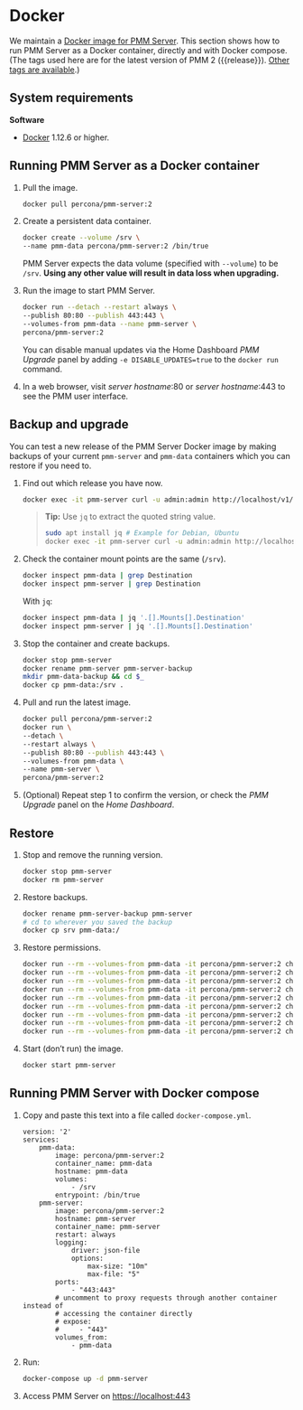 # Docker

We maintain a [Docker image for PMM Server][DOCKERHUB]. This section shows how to run PMM Server as a Docker container, directly and with Docker compose. (The tags used here are for the latest version of PMM 2 ({{release}}). [Other tags are available][TAGS].)

## System requirements

**Software**

- [Docker](https://docs.docker.com/get-docker/) 1.12.6 or higher.

## Running PMM Server as a Docker container

1. Pull the image.

    ```sh
    docker pull percona/pmm-server:2
    ```

1. Create a persistent data container.

    ```sh
    docker create --volume /srv \
    --name pmm-data percona/pmm-server:2 /bin/true
    ```

    PMM Server expects the data volume (specified with `--volume`) to be `/srv`.  **Using any other value will result in data loss when upgrading.**

1. Run the image to start PMM Server.

    ```sh
    docker run --detach --restart always \
    --publish 80:80 --publish 443:443 \
    --volumes-from pmm-data --name pmm-server \
    percona/pmm-server:2
    ```

    You can disable manual updates via the Home Dashboard *PMM Upgrade* panel by adding `-e DISABLE_UPDATES=true` to the `docker run` command.

1. In a web browser, visit *server hostname*:80 or *server hostname*:443 to see the PMM user interface.

## Backup and upgrade

You can test a new release of the PMM Server Docker image by making backups of your current `pmm-server` and `pmm-data` containers which you can restore if you need to.

1. Find out which release you have now.

    ```sh
    docker exec -it pmm-server curl -u admin:admin http://localhost/v1/version
    ```

	> **Tip:** Use `jq` to extract the quoted string value.
	> ```sh
	> sudo apt install jq # Example for Debian, Ubuntu
	> docker exec -it pmm-server curl -u admin:admin http://localhost/v1/version | jq .version
	> ```

2. Check the container mount points are the same (`/srv`).

    ```sh
    docker inspect pmm-data | grep Destination
    docker inspect pmm-server | grep Destination
    ```

    With `jq`:

    ```sh
    docker inspect pmm-data | jq '.[].Mounts[].Destination'
    docker inspect pmm-server | jq '.[].Mounts[].Destination'
    ```

3. Stop the container and create backups.

    ```sh
    docker stop pmm-server
    docker rename pmm-server pmm-server-backup
    mkdir pmm-data-backup && cd $_
    docker cp pmm-data:/srv .
    ```

4. Pull and run the latest image.

    ```sh
    docker pull percona/pmm-server:2
    docker run \
    --detach \
    --restart always \
    --publish 80:80 --publish 443:443 \
    --volumes-from pmm-data \
    --name pmm-server \
    percona/pmm-server:2
    ```

5. (Optional) Repeat step 1 to confirm the version, or check the *PMM Upgrade* panel on the *Home Dashboard*.

## Restore

1. Stop and remove the running version.

    ```sh
    docker stop pmm-server
    docker rm pmm-server
    ```

2. Restore backups.

    ```sh
    docker rename pmm-server-backup pmm-server
    # cd to wherever you saved the backup
    docker cp srv pmm-data:/
    ```

3. Restore permissions.

    ```sh
    docker run --rm --volumes-from pmm-data -it percona/pmm-server:2 chown -R root:root /srv && \
    docker run --rm --volumes-from pmm-data -it percona/pmm-server:2 chown -R pmm:pmm /srv/alertmanager && \
    docker run --rm --volumes-from pmm-data -it percona/pmm-server:2 chown -R root:pmm /srv/clickhouse && \
    docker run --rm --volumes-from pmm-data -it percona/pmm-server:2 chown -R grafana:grafana /srv/grafana && \
    docker run --rm --volumes-from pmm-data -it percona/pmm-server:2 chown -R pmm:pmm /srv/logs && \
    docker run --rm --volumes-from pmm-data -it percona/pmm-server:2 chown -R postgres:postgres /srv/postgres && \
    docker run --rm --volumes-from pmm-data -it percona/pmm-server:2 chown -R pmm:pmm /srv/prometheus && \
    docker run --rm --volumes-from pmm-data -it percona/pmm-server:2 chown -R pmm:pmm /srv/victoriametrics && \
    docker run --rm --volumes-from pmm-data -it percona/pmm-server:2 chown -R postgres:postgres /srv/logs/postgresql.log
    ```

4. Start (don’t run) the image.

    ```sh
    docker start pmm-server
    ```


## Running PMM Server with Docker compose

<!-- Credit: https://gist.github.com/paskal -->

1. Copy and paste this text into a file called `docker-compose.yml`.

    ```
    version: '2'
    services:
        pmm-data:
            image: percona/pmm-server:2
            container_name: pmm-data
            hostname: pmm-data
            volumes:
                - /srv
            entrypoint: /bin/true
        pmm-server:
            image: percona/pmm-server:2
            hostname: pmm-server
            container_name: pmm-server
            restart: always
            logging:
                driver: json-file
                options:
                    max-size: "10m"
                    max-file: "5"
            ports:
                - "443:443"
            # uncomment to proxy requests through another container instead of
            # accessing the container directly
            # expose:
            #     - "443"
            volumes_from:
                - pmm-data
    ```

2. Run:

    ```sh
    docker-compose up -d pmm-server
    ```

3. Access PMM Server on <https://localhost:443>



[TAGS]: https://hub.docker.com/r/percona/pmm-server/tags
[DOCKERHUB]: https://hub.docker.com/r/percona/pmm-server
[DOCKER_COMPOSE]: https://docs.docker.com/compose/
